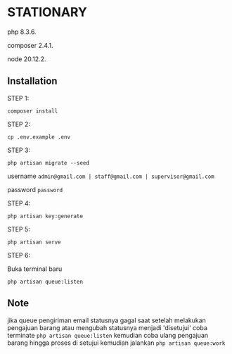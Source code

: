 # STATIONARY
php 8.3.6.

composer 2.4.1.

node 20.12.2.

## Installation
STEP 1:
```
composer install
```
STEP 2:
```
cp .env.example .env
```
STEP 3:
```
php artisan migrate --seed
```
username
`admin@gmail.com | staff@gmail.com | supervisor@gmail.com`

password
`password`

STEP 4:
```
php artisan key:generate
```
STEP 5:
```
php artisan serve
```
STEP 6:

Buka terminal baru
```
php artisan queue:listen
```

## Note
jika queue pengiriman email statusnya gagal saat setelah melakukan pengajuan barang atau mengubah statusnya menjadi 'disetujui' coba terminate `php artisan queue:listen` kemudian coba ulang pengajuan barang hingga proses di setujui kemudian jalankan `php artisan queue:work`
